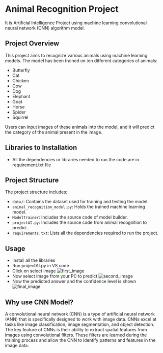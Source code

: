 # Animal Recognition Project
It is Artificial Intelligence Project using machine learning convolutional neural network (CNN) algorithm model.

## Project Overview

This project aims to recognize various animals using machine learning models. The model has been trained on ten different categories of animals:

- Butterfly
- Cat
- Chicken
- Cow
- Dog
- Elephant
- Goat
- Horse
- Spider
- Squirrel

Users can input images of these animals into the model, and it will predict the category of the animal present in the image.

## Libraries to Installation
- All the dependencies or libraries needed to run the code are  in requirement.txt file

## Project Structure

The project structure includes:

- `data/`: Contains the dataset used for training and testing the model.
- `animal_recognition_model.py`: Holds the trained machine learning model.
- `ModelTrainer`: Includes the source code of model builder.
- `projectAI.py`: Includes the source code from animal recognition to predict.
- `requirements.txt`: Lists all the dependencies required to run the project.

## Usage
- Install all the libraries
- Run projectAI.py in VS code
- Click on select image
  ![first_image](https://github.com/hiba-bint-irfan/Animal-Image-Recognition/assets/113757992/b89cad63-c75a-43a4-a8bc-94b5a5be3a1e)
- Now select image from your PC to predict
  ![second_image](https://github.com/hiba-bint-irfan/Animal-Image-Recognition/assets/113757992/f949b6fc-f13e-43d6-9809-ba7a60807cf0)
- Now the predicted answer and the confidence level is shown 
  ![final_image](https://github.com/hiba-bint-irfan/Animal-Image-Recognition/assets/113757992/7287fc2d-ea06-4a71-9a44-777dfa31f5cd)

## Why use CNN Model?
  
A convolutional neural network (CNN) is a type of artificial neural network (ANN) that is specifically designed to work with image data. CNNs excel at tasks like image classification, image segmentation, and object detection. The key feature of CNNs is their ability to extract spatial features from images using convolutional filters. These filters are learned during the training process and allow the CNN to identify patterns and features in the image data.


